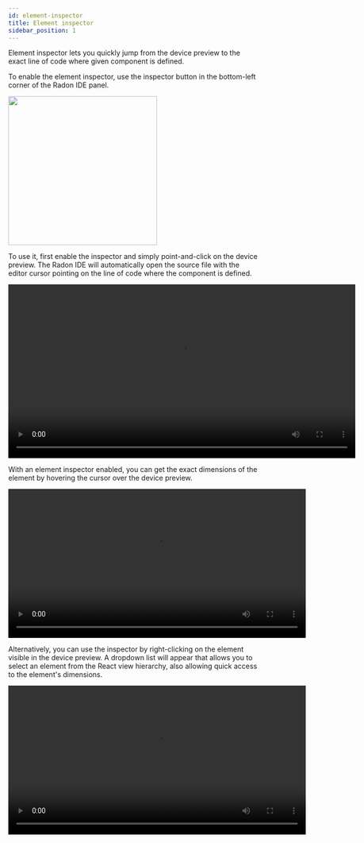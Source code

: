 ```yaml
---
id: element-inspector
title: Element inspector
sidebar_position: 1
---
```


Element inspector lets you quickly jump from the device preview to the exact line of code where given component is defined.

To enable the element inspector, use the inspector button in the bottom-left corner of the Radon IDE panel.

<img width="300" src="/img/docs/ide_enable_inspector.png" className="shadow-image"/>

To use it, first enable the inspector and simply point-and-click on the device preview. The Radon IDE will automatically open the source file with the editor cursor pointing on the line of code where the component is defined.

<video autoPlay loop width="700" controls className="shadow-image">
  <source src="/video/2_sztudio_inspect.mp4" type="video/mp4"/>
</video>

With an element inspector enabled, you can get the exact dimensions of the element by hovering the cursor over the device preview.

<video autoPlay loop width="600" controls className="shadow-image">
  <source src="/video/ide_inspector_hovering.mp4" type="video/mp4"/>
</video>

Alternatively, you can use the inspector by right-clicking on the element visible in the device preview. A dropdown list will appear that allows you to select an element from the React view hierarchy, also allowing quick access to the element's dimensions.

<video autoPlay loop width="600" controls className="shadow-image">
  <source src="/video/ide_element_inspector.mp4" type="video/mp4"/>
</video>
